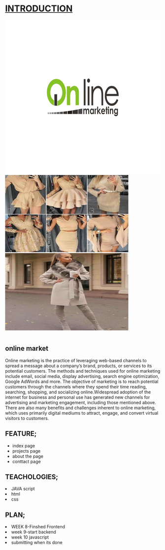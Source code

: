 # <a href="https://hawi888-2017080021-ride-online-market.glitch.me/">INTRODUCTION<a>

<img width="900" height="500" src="img/logo(3).jpg">

<table>
   <tr><img width="400" height="250" src="img/pic1.jpg"></tr>
   <tr><img width="400" height="250" src="img/pic.jpg"></tr>
</table>
<h2>online market</h2> 
   Online marketing is the practice of leveraging web-based channels to spread a message about a company’s brand, products, or services to its potential customers. The methods and techniques used for online marketing include email, social media, display advertising, search engine optimization, Google AdWords and more. The objective of marketing is to reach potential customers through the channels where they spend their time reading, searching, shopping, and socializing online.Widespread adoption of the internet for business and personal use has generated new channels for advertising and marketing engagement, including those mentioned above. There are also many benefits and challenges inherent to online marketing, which uses primarily digital mediums to attract, engage, and convert virtual visitors to customers.
<h2>FEATURE;</h2>
<ul>
<li>index page
<li>projects page 
<li>about the page
<li>conttact page 
</ul>
<h2>TEACHOLOGIES;</h2>
<li>JAVA script
<li>html
<li>css
<h2>PLAN;</h2>
<li>WEEK 8-Finshed Frontend
<li>week 9-start backend
<li>week 10 javascript
<li>submitting when its done

